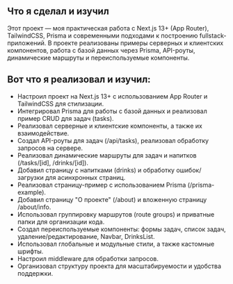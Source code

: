 ## Что я сделал и изучил

Этот проект — моя практическая работа с Next.js 13+ (App Router), TailwindCSS, Prisma и современными подходами к построению fullstack-приложений. В проекте реализованы примеры серверных и клиентских компонентов, работа с базой данных через Prisma, API-роуты, динамические маршруты и переиспользуемые компоненты.

## Вот что я реализовал и изучил:

- Настроил проект на Next.js 13+ с использованием App Router и TailwindCSS для стилизации.
- Интегрировал Prisma для работы с базой данных и реализовал пример CRUD для задач (tasks).
- Реализовал серверные и клиентские компоненты, а также их взаимодействие.
- Создал API-роуты для задач (/api/tasks), реализовал обработку запросов на сервере.
- Реализовал динамические маршруты для задач и напитков (/tasks/[id], /drinks/[id]).
- Добавил страницу с напитками (drinks) и обработку ошибок/загрузки для асинхронных страниц.
- Реализовал страницу-пример с использованием Prisma (/prisma-example).
- Добавил страницу "О проекте" (/about) и вложенную страницу /about/info.
- Использовал группировку маршрутов (route groups) и приватные папки для организации кода.
- Создал переиспользуемые компоненты: формы задач, список задач, удаление/редактирование, Navbar, DrinksList.
- Использовал глобальные и модульные стили, а также кастомные шрифты.
- Настроил middleware для обработки запросов.
- Организовал структуру проекта для масштабируемости и удобства поддержки.
